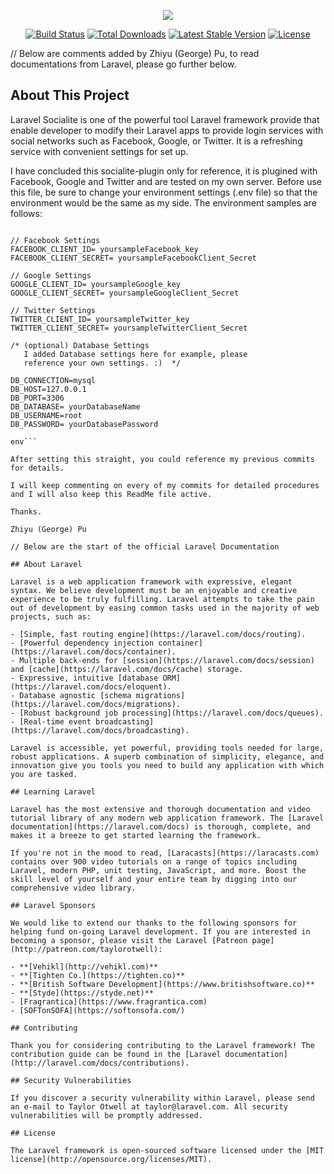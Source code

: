 <p align="center"><img src="https://laravel.com/assets/img/components/logo-laravel.svg"></p>

<p align="center">
<a href="https://travis-ci.org/laravel/framework"><img src="https://travis-ci.org/laravel/framework.svg" alt="Build Status"></a>
<a href="https://packagist.org/packages/laravel/framework"><img src="https://poser.pugx.org/laravel/framework/d/total.svg" alt="Total Downloads"></a>
<a href="https://packagist.org/packages/laravel/framework"><img src="https://poser.pugx.org/laravel/framework/v/stable.svg" alt="Latest Stable Version"></a>
<a href="https://packagist.org/packages/laravel/framework"><img src="https://poser.pugx.org/laravel/framework/license.svg" alt="License"></a>
</p>

// Below are comments added by Zhiyu (George) Pu, to read documentations from Laravel, please go further below.
## About This Project
Laravel Socialite is one of the powerful tool Laravel framework provide that enable developer to modify their Laravel apps to provide login services with social networks such as Facebook, Google, or Twitter. It is a refreshing service with convenient settings for set up.

I have concluded this socialite-plugin only for reference, it is plugined with Facebook, Google and Twitter and are tested on my own server. Before use this file, be sure to change your environment settings (.env file) so that the environment would be the same as my side. The environment samples are follows:

```env

// Facebook Settings
FACEBOOK_CLIENT_ID= yoursampleFacebook_key
FACEBOOK_CLIENT_SECRET= yoursampleFacebookClient_Secret

// Google Settings
GOOGLE_CLIENT_ID= yoursampleGoogle_key
GOOGLE_CLIENT_SECRET= yoursampleGoogleClient_Secret

// Twitter Settings
TWITTER_CLIENT_ID= yoursampleTwitter_key
TWITTER_CLIENT_SECRET= yoursampleTwitterClient_Secret

/* (optional) Database Settings
   I added Database settings here for example, please 
   reference your own settings. :)  */
   
DB_CONNECTION=mysql
DB_HOST=127.0.0.1
DB_PORT=3306
DB_DATABASE= yourDatabaseName
DB_USERNAME=root
DB_PASSWORD= yourDatabasePassword

env```

After setting this straight, you could reference my previous commits for details.

I will keep commenting on every of my commits for detailed procedures and I will also keep this ReadMe file active.

Thanks.

Zhiyu (George) Pu

// Below are the start of the official Laravel Documentation

## About Laravel

Laravel is a web application framework with expressive, elegant syntax. We believe development must be an enjoyable and creative experience to be truly fulfilling. Laravel attempts to take the pain out of development by easing common tasks used in the majority of web projects, such as:

- [Simple, fast routing engine](https://laravel.com/docs/routing).
- [Powerful dependency injection container](https://laravel.com/docs/container).
- Multiple back-ends for [session](https://laravel.com/docs/session) and [cache](https://laravel.com/docs/cache) storage.
- Expressive, intuitive [database ORM](https://laravel.com/docs/eloquent).
- Database agnostic [schema migrations](https://laravel.com/docs/migrations).
- [Robust background job processing](https://laravel.com/docs/queues).
- [Real-time event broadcasting](https://laravel.com/docs/broadcasting).

Laravel is accessible, yet powerful, providing tools needed for large, robust applications. A superb combination of simplicity, elegance, and innovation give you tools you need to build any application with which you are tasked.

## Learning Laravel

Laravel has the most extensive and thorough documentation and video tutorial library of any modern web application framework. The [Laravel documentation](https://laravel.com/docs) is thorough, complete, and makes it a breeze to get started learning the framework.

If you're not in the mood to read, [Laracasts](https://laracasts.com) contains over 900 video tutorials on a range of topics including Laravel, modern PHP, unit testing, JavaScript, and more. Boost the skill level of yourself and your entire team by digging into our comprehensive video library.

## Laravel Sponsors

We would like to extend our thanks to the following sponsors for helping fund on-going Laravel development. If you are interested in becoming a sponsor, please visit the Laravel [Patreon page](http://patreon.com/taylorotwell):

- **[Vehikl](http://vehikl.com)**
- **[Tighten Co.](https://tighten.co)**
- **[British Software Development](https://www.britishsoftware.co)**
- **[Styde](https://styde.net)**
- [Fragrantica](https://www.fragrantica.com)
- [SOFTonSOFA](https://softonsofa.com/)

## Contributing

Thank you for considering contributing to the Laravel framework! The contribution guide can be found in the [Laravel documentation](http://laravel.com/docs/contributions).

## Security Vulnerabilities

If you discover a security vulnerability within Laravel, please send an e-mail to Taylor Otwell at taylor@laravel.com. All security vulnerabilities will be promptly addressed.

## License

The Laravel framework is open-sourced software licensed under the [MIT license](http://opensource.org/licenses/MIT).
